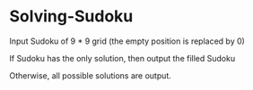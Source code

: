 # Solving-Sudoku
Input Sudoku of 9 * 9 grid (the empty position is replaced by 0)

If Sudoku has the only solution, then output the filled Sudoku

Otherwise, all possible solutions are output.
